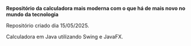 **Repositório da calculadora mais moderna com o que há de mais novo no mundo da tecnologia**

Repositório criado dia 15/05/2025.

Calculadora em Java utilizando Swing e JavaFX.